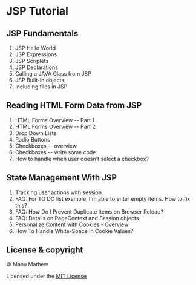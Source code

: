 # JSP Tutorial

## JSP Fundamentals

1. JSP Hello World
2. JSP Expressions
3. JSP Scriplets
4. JSP Declarations
5. Calling a JAVA Class from JSP
6. JSP Built-in objects
7. Including files in JSP

## Reading HTML Form Data from JSP

1. HTML Forms Overview -- Part 1
2. HTML Forms Overview -- Part 2
3. Drop Down Lists
4. Radio Buttons
5. Checkboxes -- overview
6. Checkboxes -- write some code
7. How to handle when user doesn't select a checkbox?

## State Management With JSP

1. Tracking user actions with session
2. FAQ: For TO DO list example, I'm able to enter empty items. How to fix this?
3. FAQ: How Do I Prevent Duplicate Items on Browser Reload?
4. FAQ: Details on PageContext and Session objects
5. Personalize Content with Cookies - Overview
6. How To Handle White-Space in Cookie Values?

## License & copyright

© Manu Mathew

Licensed under the [MIT License](LICENSE)
